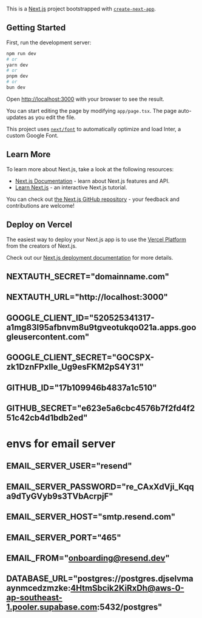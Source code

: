 This is a [Next.js](https://nextjs.org/) project bootstrapped with [`create-next-app`](https://github.com/vercel/next.js/tree/canary/packages/create-next-app).

## Getting Started

First, run the development server:

```bash
npm run dev
# or
yarn dev
# or
pnpm dev
# or
bun dev
```

Open [http://localhost:3000](http://localhost:3000) with your browser to see the result.

You can start editing the page by modifying `app/page.tsx`. The page auto-updates as you edit the file.

This project uses [`next/font`](https://nextjs.org/docs/basic-features/font-optimization) to automatically optimize and load Inter, a custom Google Font.

## Learn More

To learn more about Next.js, take a look at the following resources:

- [Next.js Documentation](https://nextjs.org/docs) - learn about Next.js features and API.
- [Learn Next.js](https://nextjs.org/learn) - an interactive Next.js tutorial.

You can check out [the Next.js GitHub repository](https://github.com/vercel/next.js/) - your feedback and contributions are welcome!

## Deploy on Vercel

The easiest way to deploy your Next.js app is to use the [Vercel Platform](https://vercel.com/new?utm_medium=default-template&filter=next.js&utm_source=create-next-app&utm_campaign=create-next-app-readme) from the creators of Next.js.

Check out our [Next.js deployment documentation](https://nextjs.org/docs/deployment) for more details.


## NEXTAUTH_SECRET="domainname.com"
## NEXTAUTH_URL="http://localhost:3000"

## GOOGLE_CLIENT_ID="520525341317-a1mg83l95afbnvm8u9tgveotukqo021a.apps.googleusercontent.com"
## GOOGLE_CLIENT_SECRET="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"

## GITHUB_ID="17b109946b4837a1c510"
## GITHUB_SECRET="e623e5a6cbc4576b7f2fd4f251c42cb4d1bdb2ed"

# envs for email server
## EMAIL_SERVER_USER="resend"
## EMAIL_SERVER_PASSWORD="re_CAxXdVji_Kqqa9dTyGVyb9s3TVbAcrpjF"
## EMAIL_SERVER_HOST="smtp.resend.com"
## EMAIL_SERVER_PORT="465"
## EMAIL_FROM="onboarding@resend.dev"


## DATABASE_URL="postgres://postgres.djselvmaaynmcedzmzke:4HtmSbcik2KiRxDh@aws-0-ap-southeast-1.pooler.supabase.com:5432/postgres"


